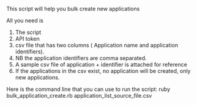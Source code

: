 This script will help you bulk create new applications 


All you need is 
1) The script
2) API token
3) csv file that has two columns ( Application name and application identifiers).
4)  NB the application identifiers are comma separated. 
5)  A sample csv file of application + identifier is attached for reference
6)  If the applications in the csv exist, no application will be created, only new applications.
 
Here is the command line that you can use to run the script:
ruby bulk_application_create.rb <API token> application_list_source_file.csv

